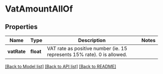 # VatAmountAllOf

## Properties

Name | Type | Description | Notes
------------ | ------------- | ------------- | -------------
**vatRate** | **float** | VAT rate as positive number (ie. 15 represents 15% rate). 0 is allowed. |

[[Back to Model list]](../../README.md#models) [[Back to API list]](../../README.md#endpoints) [[Back to README]](../../README.md)
